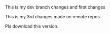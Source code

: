 This is my dev branch changes and first changes

This is my 3rd changes made on remote repos

Pls download this version..

